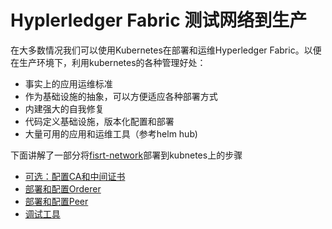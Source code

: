 # Hyplerledger Fabric 测试网络到生产

在大多数情况我们可以使用Kubernetes在部署和运维Hyperledger Fabric。以便在生产环境下，利用kubernetes的各种管理好处：

- 事实上的应用运维标准
- 作为基础设施的抽象，可以方便适应各种部署方式
- 内建强大的自我修复
- 代码定义基础设施，版本化配置和部署
- 大量可用的应用和运维工具（参考helm hub)


下面讲解了一部分将[fisrt-network](../fisrt-network)部署到kubnetes上的步骤


- [可选：配置CA和中间证书](00-CA)
- [部署和配置Orderer](01-ORDERER)
- [部署和配置Peer](02-PEER)
- [调试工具](03-TOOLS)
